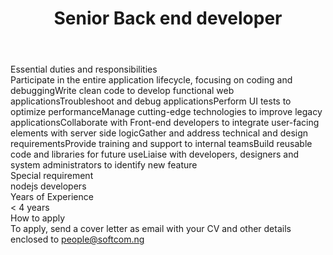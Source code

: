---
title:              Senior Back end developer
location:           Lagos
contract_type:      Full time  
subunit:            
featured_image:     /uploads/headers/openings-header.jpg
image_description:
body: |-
    ### Essential duties and responsibilities
    - Participate in the entire application lifecycle, focusing on coding and debugging
    - Write clean code to develop functional web applications
    - Troubleshoot and debug applications
    - Perform UI tests to optimize performance
    - Manage cutting-edge technologies to improve legacy applications
    - Collaborate with Front-end developers to integrate user-facing elements with server side logic
    - Gather and address technical and design requirements 
    - Provide training and support to internal teams
    - Build reusable code and libraries for future use
    - Liaise with developers, designers and system administrators to identify new feature

    ### Special requirement
    nodejs developers

    ### Years of Experience
    < 4 years

    ### How to apply
    To apply, send a cover letter as email with your CV and other details enclosed to [people@softcom.ng](mailto:people@softcom.ng)
---